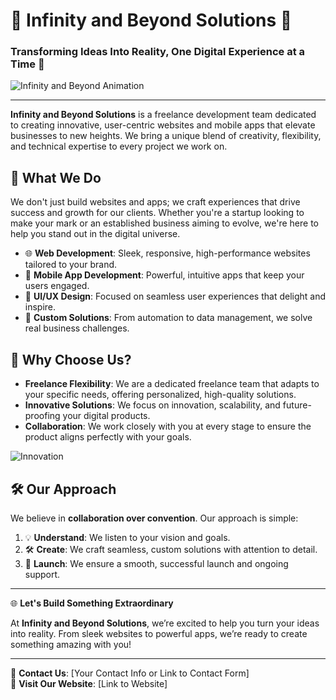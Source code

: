 # 🌟 **Infinity and Beyond Solutions** 🌟  
### Transforming Ideas Into Reality, One Digital Experience at a Time 🚀

![Infinity and Beyond Animation](https://media.giphy.com/media/26tPoyDhjiJ2kOq6w/giphy.gif)

---

**Infinity and Beyond Solutions** is a freelance development team dedicated to creating innovative, user-centric websites and mobile apps that elevate businesses to new heights. We bring a unique blend of creativity, flexibility, and technical expertise to every project we work on.

## 🚀 **What We Do**

We don't just build websites and apps; we craft experiences that drive success and growth for our clients. Whether you're a startup looking to make your mark or an established business aiming to evolve, we're here to help you stand out in the digital universe.

- 🌐 **Web Development**: Sleek, responsive, high-performance websites tailored to your brand.
- 📱 **Mobile App Development**: Powerful, intuitive apps that keep your users engaged.
- 🎨 **UI/UX Design**: Focused on seamless user experiences that delight and inspire.
- 🔧 **Custom Solutions**: From automation to data management, we solve real business challenges.

## 🌱 **Why Choose Us?**

- **Freelance Flexibility**: We are a dedicated freelance team that adapts to your specific needs, offering personalized, high-quality solutions.
- **Innovative Solutions**: We focus on innovation, scalability, and future-proofing your digital products.
- **Collaboration**: We work closely with you at every stage to ensure the product aligns perfectly with your goals.

![Innovation](https://media.giphy.com/media/7TtVw9B5z6AD3zfgWa/giphy.gif)

## 🛠️ **Our Approach**

We believe in **collaboration over convention**. Our approach is simple:

1. 💡 **Understand**: We listen to your vision and goals.
2. 🛠️ **Create**: We craft seamless, custom solutions with attention to detail.
3. 🚀 **Launch**: We ensure a smooth, successful launch and ongoing support.

---

🌐 **Let's Build Something Extraordinary**

At **Infinity and Beyond Solutions**, we’re excited to help you turn your ideas into reality. From sleek websites to powerful apps, we’re ready to create something amazing with you!

---

📧 **Contact Us**: [Your Contact Info or Link to Contact Form]  
🔗 **Visit Our Website**: [Link to Website]

